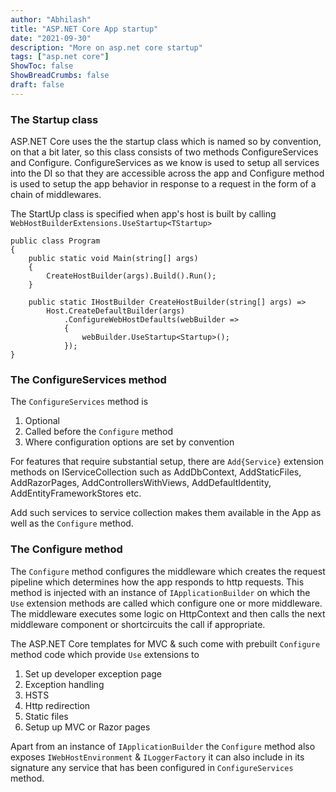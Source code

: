 ```yaml
---
author: "Abhilash"
title: "ASP.NET Core App startup"
date: "2021-09-30"
description: "More on asp.net core startup"
tags: ["asp.net core"]
ShowToc: false
ShowBreadCrumbs: false
draft: false
---
```


### The Startup class
ASP.NET Core uses the the startup class which is named so by convention, on that a bit later, so this class consists of two methods ConfigureServices and Configure. ConfigureServices as we know is used to setup all services into the DI so that they are accessible across the app and Configure method is used to setup the app behavior in response to a request in the form of a chain of middlewares.

The StartUp class is specified when app's host is built by calling `WebHostBuilderExtensions.UseStartup<TStartup>`

```
public class Program
{
    public static void Main(string[] args)
    {
        CreateHostBuilder(args).Build().Run();
    }

    public static IHostBuilder CreateHostBuilder(string[] args) =>
        Host.CreateDefaultBuilder(args)
            .ConfigureWebHostDefaults(webBuilder =>
            {
                webBuilder.UseStartup<Startup>();
            });
}
```

### The ConfigureServices method
The `ConfigureServices` method is
1. Optional
2. Called before the `Configure` method
3. Where configuration options are set by convention

For features that require substantial setup, there are `Add{Service}` extension methods on IServiceCollection such as AddDbContext, AddStaticFiles, AddRazorPages, AddControllersWithViews, AddDefaultIdentity, AddEntityFrameworkStores etc.

Add such services to service collection makes them available in the App as well as the `Configure` method.

### The Configure method
The `Configure` method configures the middleware which creates the request pipeline which determines how the app responds to http requests. This method is injected with an instance of `IApplicationBuilder` on which the `Use` extension methods are called which configure one or more middleware. The middleware executes some logic on HttpContext and then calls the next middleware component or shortcircuits the call if appropriate.

The ASP.NET Core templates for MVC & such come with prebuilt `Configure` method code which provide `Use` extensions to
1. Set up developer exception page
2. Exception handling
3. HSTS
4. Http redirection
5. Static files
6. Setup up MVC or Razor pages

Apart from an instance of `IApplicationBuilder` the  `Configure` method also exposes `IWebHostEnvironment` & `ILoggerFactory` it can also include in its signature any service that has been configured in `ConfigureServices` method.